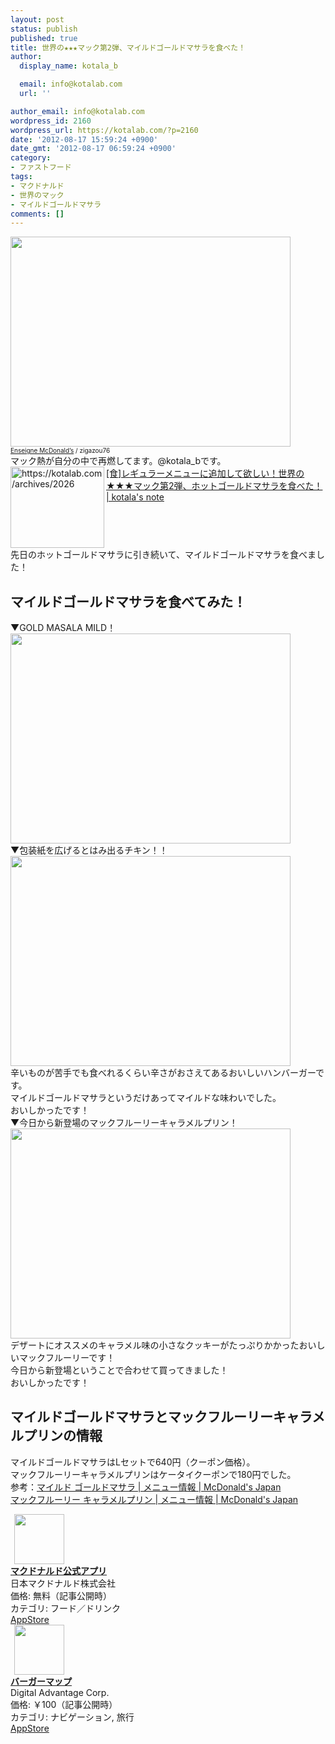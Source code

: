 ```yaml
---
layout: post
status: publish
published: true
title: 世界の★★★マック第2弾、マイルドゴールドマサラを食べた！
author:
  display_name: kotala_b

  email: info@kotalab.com
  url: ''

author_email: info@kotalab.com
wordpress_id: 2160
wordpress_url: https://kotalab.com/?p=2160
date: '2012-08-17 15:59:24 +0900'
date_gmt: '2012-08-17 06:59:24 +0900'
category:
- ファストフード
tags:
- マクドナルド
- 世界のマック
- マイルドゴールドマサラ
comments: []
---
```

<p><a href="https://kotalab.com/wp-content/uploads/legrand_120718_02.jpg" target="_blank"><img src="https://kotalab.com/wp-content/uploads/legrand_120718_02.jpg" alt="" title="legrand_120718_02" width="448" height="336" class="alignnone size-full wp-image-1539" /></a><br />
<span style="font-size:10px;"><a href="http://www.igosso.net/flk/6914750483.html" target="_blank">Enseigne McDonald&rsquo;s</a> / zigazou76</span><br />
マック熱が自分の中で再燃してます。@kotala_bです。<br />
<a href="https://kotalab.com/world-mac-ind2" target="_blank"><img src="http://capture.heartrails.com/150x130?https://kotalab.com/archives/2026" alt="https://kotalab.com/archives/2026" width="150" height="130" align="left" /></a><a href="https://kotalab.com/world-mac-ind2" target="_blank">[食]レギュラーメニューに追加して欲しい！世界の★★★マック第2弾、ホットゴールドマサラを食べた！ | kotala's note</a><br style="clear:both;" />先日のホットゴールドマサラに引き続いて、マイルドゴールドマサラを食べました！<br />
<!--more--></p>
<h2>マイルドゴールドマサラを食べてみた！</h2>
<p>▼GOLD MASALA MILD！<br />
<a href="https://kotalab.com/wp-content/uploads/mildgoldmasala_120817_01.jpg" target="_blank"><img src="https://kotalab.com/wp-content/uploads/mildgoldmasala_120817_01.jpg" alt="" title="mildgoldmasala_120817_01" width="448" height="336" class="alignnone size-full wp-image-2164" /></a><br />
▼包装紙を広げるとはみ出るチキン！！<br />
<a href="https://kotalab.com/wp-content/uploads/mildgoldmasala_120817_02.jpg" target="_blank"><img src="https://kotalab.com/wp-content/uploads/mildgoldmasala_120817_02.jpg" alt="" title="mildgoldmasala_120817_02" width="448" height="336" class="alignnone size-full wp-image-2165" /></a><br />
辛いものが苦手でも食べれるくらい辛さがおさえてあるおいしいハンバーガーです。<br />
マイルドゴールドマサラというだけあってマイルドな味わいでした。<br />
おいしかったです！<br />
▼今日から新登場のマックフルーリーキャラメルプリン！<br />
<a href="https://kotalab.com/wp-content/uploads/mildgoldmasala_120817_03.jpg" target="_blank"><img src="https://kotalab.com/wp-content/uploads/mildgoldmasala_120817_03.jpg" alt="" title="mildgoldmasala_120817_03" width="448" height="336" class="alignnone size-full wp-image-2163" /></a><br />
デザートにオススメのキャラメル味の小さなクッキーがたっぷりかかったおいしいマックフルーリーです！<br />
今日から新登場ということで合わせて買ってきました！<br />
おいしかったです！</p>
<h2>マイルドゴールドマサラとマックフルーリーキャラメルプリンの情報</h2>
<p>マイルドゴールドマサラはLセットで640円（クーポン価格）。<br />
マックフルーリーキャラメルプリンはケータイクーポンで180円でした。<br />
参考：<a href="http://www.mcdonalds.co.jp/quality/basic_information/menu_info.php?mid=9003" target="_blank">マイルド ゴールドマサラ | メニュー情報 | McDonald's Japan</a><br />
<a href="http://www.mcdonalds.co.jp/quality/basic_information/menu_info.php?mid=9097" target="_blank">マックフルーリー キャラメルプリン | メニュー情報 | McDonald's Japan</a></p>
<div class="applink">
<div class="applinkimg"><a href="https://itunes.apple.com/jp/app/makudonarudo-gong-shiapuri/id413618155?mt=8&uo=4&at=10l4yU" rel="nofollow" target="_blank"><img hspace="6" src="http://a9.phobos.apple.com/us/r30/Purple4/v4/c7/28/39/c728397c-f441-a223-8bfb-b78cdd0671c7/mzl.avtbvpez.png" width="80" /></a></div>
<div class="applinktext">
<div class="applinktitle"><strong><a href="https://itunes.apple.com/jp/app/makudonarudo-gong-shiapuri/id413618155?mt=8&uo=4&at=10l4yU" rel="nofollow" target="_blank">マクドナルド公式アプリ</a></strong></div>
<div class="applinkinfo">日本マクドナルド株式会社</div>
<div class="applinkinfo">価格: 無料（記事公開時）</div>
<div class="applinkinfo">カテゴリ: フード／ドリンク</div>
</div>
<div class="clear"></div>
<div class="appstorelink"><a href="https://itunes.apple.com/jp/app/makudonarudo-gong-shiapuri/id413618155?mt=8&uo=4&at=10l4yU" rel="nofollow" target="_blank">AppStore</a></div>
</div>
<div class="applink">
<div class="applinkimg"><a href="https://itunes.apple.com/jp/app/bagamappu/id419531778?mt=8&uo=4&at=10l4yU" rel="nofollow" target="_blank"><img hspace="6" src="http://a1884.phobos.apple.com/us/r30/Purple6/v4/d4/a4/f3/d4a4f3a8-2777-cc5d-eb71-d10ba8cc69ff/mzl.damrzorj.png" width="80" /></a></div>
<div class="applinktext">
<div class="applinktitle"><strong><a href="https://itunes.apple.com/jp/app/bagamappu/id419531778?mt=8&uo=4&at=10l4yU" rel="nofollow" target="_blank">バーガーマップ</a></strong></div>
<div class="applinkinfo">Digital Advantage Corp.</div>
<div class="applinkinfo">価格: ￥100（記事公開時）</div>
<div class="applinkinfo">カテゴリ: ナビゲーション, 旅行</div>
</div>
<div class="clear"></div>
<div class="appstorelink"><a href="https://itunes.apple.com/jp/app/bagamappu/id419531778?mt=8&uo=4&at=10l4yU" rel="nofollow" target="_blank">AppStore</a></div>
</div>
